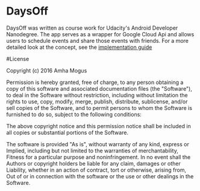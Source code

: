 # DaysOff

DaysOff was written as course work for Udacity's Android Developer Nanodegree. The app serves as a wrapper for Google Cloud Api and allows users to schedule events and share those events with friends. For a more detailed look at the concept, see the [implementation guide](https://github.com/amha/Capstone-Project/blob/master/Capstone_Stage1.pdf)

#License

Copyright (c) 2016 Amha Mogus

Permission is hereby granted, free of charge, to any person obtaining a copy of this software and associated documentation files (the "Software"), to deal in the Software without restriction, including without limitation the rights to use, copy, modify, merge, publish, distribute, sublicense, and/or sell copies of the Software, and to permit persons to whom the Software is furnished to do so, subject to the following conditions:

The above copyright notice and this permission notice shall be included in all copies or substantial portions of the Software.

The software is provided "As is", without warranty of any kind, express or Implied, including but not limited to the warranties of merchantability, Fitness for a particular purpose and noninfringement. In no event shall the Authors or copyright holders be liable for any claim, damages or other Liability, whether in an action of contract, tort or otherwise, arising from, Out of or in connection with the software or the use or other dealings in the Software.
